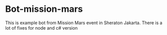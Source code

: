 # Bot-mission-mars
This is example bot from Mission Mars event in Sheraton Jakarta. There is a lot of fixes for node and c# version
